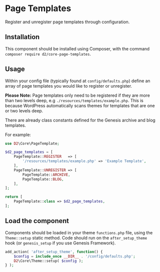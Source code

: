 # Page Templates

Register and unregister page templates through configuration.

## Installation

This component should be installed using Composer, with the command `composer require d2/core-page-templates`.

## Usage

Within your config file (typically found at `config/defaults.php`) define an array of page templates you would like to register or unregister.

**Please Note:** Page templates only need to be registered if they are more than two levels deep, e.g `./resources/templates/example.php`. This is because WordPress automatically scans themes for templates that are one or two levels deep. 

There are already class constants defined for the Genesis archive and blog templates.

For example:

```php
use D2\Core\PageTemplate;

$d2_page_templates = [
    PageTemplate::REGISTER   => [
        '/resources/templates/example.php' => 'Example Template',
    ],
    PageTemplate::UNREGISTER => [
        PageTemplate::ARCHIVE,
        PageTemplate::BLOG,
    ],
];

return [
    PageTemplate::class => $d2_page_templates,
];
 ```

## Load the component

Components should be loaded in your theme `functions.php` file, using the `Theme::setup` static method. Code should run on the `after_setup_theme` hook (or `genesis_setup` if you use Genesis Framework).

```php
add_action( 'after_setup_theme', function() {
    $config = include_once __DIR__ . '/config/defaults.php';
    D2\Core\Theme::setup( $config );
} );
```
